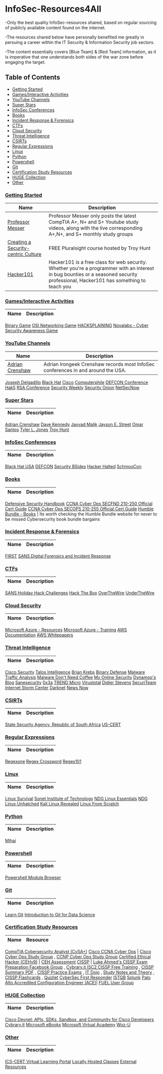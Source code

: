 # InfoSec-Resources4All
-Only the best quality InfoSec-resources shared, based on regular sourcing of publicly available content found on the internet.

-The resources shared below have personally benefited me greatly in persuing a career within the IT Security & Information Security job sectors.

-The content essentially covers [Blue Team] & [Red Team] information, as it is imperative that one understands both sides of the war zone before engaging the target.

## Table of Contents

* [Getting Started](https://github.com/DoGByTe-ZN/infosec-resources4all/blob/master/README.md#getting-started)
* [Games/Interactive Activities](https://github.com/DoGByTe-ZN/infosec-resources4all/blob/master/README.md#games)
* [YouTube Channels](https://github.com/DoGByTe-ZN/infosec-resources4all/blob/master/README.md#youtube-channels)
* [Super Stars](https://github.com/DoGByTe-ZN/infosec-resources4all#super-stars)
* [InfoSec Conferences](https://github.com/DoGByTe-ZN/infosec-resources4all/blob/master/README.md#infosec-conferences)
* [Books](https://github.com/DoGByTe-ZN/infosec-resources4all/blob/master/README.md#books)
* [Incident Response & Forensics](https://github.com/DoGByTe-ZN/infosec-resources4all#incident-response--forensics)
* [CTFs](https://github.com/DoGByTe-ZN/infosec-resources4all#ctfs)
* [Cloud Security](https://github.com/DoGByTe-ZN/infosec-resources4all#cloud-security)
* [Threat Intelligence](https://github.com/DoGByTe-ZN/infosec-resources4all#threat-intelligence)
* [CSIRTs](https://github.com/DoGByTe-ZN/infosec-resources4all#csirts)
* [Regular Expressions](https://github.com/DoGByTe-ZN/infosec-resources4all/blob/master/README.md#regular-expressions)
* [Linux](https://github.com/DoGByTe-ZN/infosec-resources4all#linux)
* [Python](https://github.com/DoGByTe-ZN/infosec-resources4all#python)
* [Powershell](https://github.com/DoGByTe-ZN/infosec-resources4all#powershell)
* [Git](https://github.com/DoGByTe-ZN/infosec-resources4all#git)
* [Certification Study Resources](https://github.com/DoGByTe-ZN/infosec-resources4all#certification-study-resources)
* [HUGE Collection](https://github.com/DoGByTe-ZN/infosec-resources4all#huge-collection)
* [Other](https://github.com/DoGByTe-ZN/infosec-resources4all#other)

### [Getting Started](https://github.com/DoGByTe-ZN/infosec-resources4all/blob/master/README.md#getting-started)
Name  |  Description
----  |  ----
[Professor Messer](https://www.youtube.com/user/professormesser/playlists?sort=dd&view=1&shelf_id=0) | Professor Messer only posts the latest CompTIA A+, N+ and S+ Youtube study videos, along with the live corresponding A+,N+, and S+ monthly study groups
[Creating a Security-centric Culture](https://www.pluralsight.com/courses/security-culture-creating?aid=7010a000001xDK3AAM&promo=&oid=7010a000001xDJyAAM) | FREE Pluralsight course hosted by Troy Hunt
[Hacker101](https://www.hacker101.com/) | Hacker101 is a free class for web security. Whether you're a programmer with an interest in bug bounties or a seasoned security professional, Hacker101 has something to teach you

### [Games/Interactive Activities](https://github.com/DoGByTe-ZN/infosec-resources4all/blob/master/README.md#games)
Name  |  Description
----  |  ----
[Binary Game](https://learningnetwork.cisco.com/docs/DOC-1803)
[OSI Networking Game](http://www.gocertify.com/games/osi-game.html)
[HACKSPLAINING](https://www.hacksplaining.com/lessons)
[Novalabs - Cyber](http://www.pbs.org/wgbh/nova/labs/lab/cyber/research#/newuser)
[Security Awareness Game](https://www.isdecisions.com/user-security-awareness-game/)

### [YouTube Channels](https://github.com/DoGByTe-ZN/infosec-resources4all/blob/master/README.md#youtube-channels)
Name  |  Description
----  |  ----
[Adrian Crenshaw](https://www.youtube.com/user/irongeek/playlists) | Adrian Irongeek Crenshaw records most InfoSec conferences in and around the USA.
[Joseph Delgadillo](https://www.youtube.com/channel/UCqR4a4lUDbDkAFQnhw4pfXQ/playlists)
[Black Hat](https://www.blackhat.com/)
[Cisco](https://www.youtube.com/user/Cisco/playlists)
[Computerphile](https://www.youtube.com/user/Computerphile/videos)
[DEFCON Conference](https://www.youtube.com/user/DEFCONConference/playlists)
[Hak5](https://www.youtube.com/user/Hak5Darren/playlists)
[RSA Conference](https://www.youtube.com/user/RSAConference/playlists)
[Security Weekly](https://www.youtube.com/user/SecurityWeeklyTV/playlists)
[Security Onion](https://www.youtube.com/channel/UCNBFTyYCdjT5hnm7uW25vGQ/playlists)
[NetSecNow](https://www.youtube.com/user/NetSecNow/videos)

### [Super Stars](https://github.com/DoGByTe-ZN/infosec-resources4all#super-stars)
Name  |  Description
----  |  ----
[Adrian Crenshaw](http://www.irongeek.com)
[Dave Kennedy](https://www.trustedsec.com)
[Javvad Malik](https://www.j4vv4d.com)
[Jayson E. Street](http://f0rb1dd3n.com/author.php)
[Omar Santos](https://santosomar.wordpress.com)
[Tyler L. Jones](http://isec.io)
[Troy Hunt](https://www.troyhunt.com)

### [InfoSec Conferences](https://github.com/DoGByTe-ZN/infosec-resources4all/blob/master/README.md#infosec-conferences)
Name  |  Description
----  |  ----
[Black Hat USA](https://www.blackhat.com/us-17/)
[DEFCON](https://www.defcon.org/)
[Security BSides](http://www.securitybsides.com/w/page/12194156/FrontPage)
[Hacker Halted](https://www.hackerhalted.com/)
[SchmooCon](http://shmoocon.org/)

### [Books](https://github.com/DoGByTe-ZN/infosec-resources4all/blob/master/README.md#books)
Name  |  Description
----  |  ----
[Defensive Security Handbook](https://www.amazon.com/Defensive-Security-Handbook-Practices-Infrastructure/dp/1491960388)
[CCNA Cyber Ops SECFND 210-250 Official Cert Guide](https://www.amazon.com/Cyber-SECFND-210-250-Official-Certification/dp/1587147025)
[CCNA Cyber Ops SECOPS 210-255 Official Cert Guide](https://www.amazon.com/Cyber-SECOPS-210-255-Official-Certification/dp/1587147033)
[Humble Bundle - Books](https://www.humblebundle.com/books/win-at-work-books) | Its worth checking the Humble Bundle website for never to be missed Cybersecurity book bundle bargains

### [Incident Response & Forensics](https://github.com/DoGByTe-ZN/infosec-resources4all#incident-response--forensics)
Name  |  Description
----  |  ----
[FIRST](https://www.youtube.com/channel/UCK3_z6YyWvfqrOuCmrfxsTw/videos)
[SANS Digital Forensics and Incident Response](https://www.youtube.com/user/robtlee73/playlists)

### [CTFs](https://github.com/DoGByTe-ZN/infosec-resources4all#ctfs)
Name  |  Description
----  |  ----
[SANS Holiday Hack Challenges](https://holidayhackchallenge.com/past-challenges)
[Hack The Box](https://www.hackthebox.eu/en)
[OverTheWire](http://overthewire.org/wargames)
[UnderTheWire](http://www.underthewire.tech/wargames.htm)

### [Cloud Security](https://github.com/DoGByTe-ZN/infosec-resources4all#cloud-security)
Name  |  Description
----  |  ----
[Microsoft Azure - Resources](https://azure.microsoft.com/en-us/resources)
[Microsoft Azure - Training](https://azure.microsoft.com/en-us/training/)
[AWS Documentation](https://aws.amazon.com/documentation/)
[AWS Whitepapers](https://aws.amazon.com/whitepapers/)

### [Threat Intelligence](https://github.com/DoGByTe-ZN/infosec-resources4all#threat-intelligence)
Name  |  Description
----  |  ----
[Cisco Security](http://blogs.cisco.com/security/)
[Talos Intelligence](https://www.talosintelligence.com)
[Brian Krebs](https://krebsonsecurity.com/)
[Binary Defense](http://blog.binarydefense.com/all)
[Malware Traffic Analysis](http://malware-traffic-analysis.net/)
[Malware Don't Need Coffee](http://malware.dontneedcoffee.com/)
[My Online Security](https://myonlinesecurity.co.uk/)
[Dynamoo's Blog](http://blog.dynamoo.com/)
[Sanesecurity](http://sanesecurity.blogspot.co.za/)
[0x3a](https://blog.0x3a.com/)
[TREND Micro](http://blog.trendmicro.com/trendlabs-security-intelligence/)
[Virustotal](https://www.virustotal.com/en/community/#latest-comments)
[Didier Stevens](https://blog.didierstevens.com/)
[SecuriTeam](http://www.securiteam.com/)
[Internet Storm Center](https://isc.sans.edu/)
[Darknet](https://www.darknet.org.uk/)
[News Now](http://www.newsnow.co.uk/h/Technology/Security)

### [CSIRTs](https://github.com/DoGByTe-ZN/infosec-resources4all#csirts)
Name  |  Description
----  |  ----
[State Security Agency, Republic of South Africa](http://www.ssa.gov.za/CSIRT.aspx)
[US-CERT](https://www.us-cert.gov/)

### [Regular Expressions](https://github.com/DoGByTe-ZN/infosec-resources4all/blob/master/README.md#regular-expressions)
Name  |  Description
----  |  ----
[Regexone](https://regexone.com/)
[Regex Crossword](https://regexcrossword.com/)
[Regex101](https://regex101.com)

### [Linux](https://github.com/DoGByTe-ZN/infosec-resources4all#linux)
Name  |  Description
----  |  ----
[Linux Survival](http://linuxsurvival.com/linux-tutorial-introduction)
[Sonet Institute of Technology](https://www.youtube.com/channel/UCBWHM2PThuid9gw69nasf1w/videos)
[NDG Linux Essentials](https://www.netacad.com/courses/ndg-linux-essentials)
[NDG Linux Unhatched](https://www.netacad.com/courses/ndg-linux-unhatched)
[Kali Linux Revealed](https://kali.training/downloads/Kali_Revealed_1st_edition.pdf)
[Linux From Scratch](http://www.linuxfromscratch.org)

### [Python](https://github.com/DoGByTe-ZN/infosec-resources4all#python)
Name  |  Description
----  |  ----
[Mihai](https://www.youtube.com/channel/UCbDfr-jYHTHiXJWtC_W_i4A/playlists)
### [Powershell](https://github.com/DoGByTe-ZN/infosec-resources4all#powershell)
Name  |  Description
----  |  ----
[Powershell Module Browser](https://docs.microsoft.com/en-us/powershell/module)
### [Git](https://github.com/DoGByTe-ZN/infosec-resources4all#git)
Name  |  Description
----  |  ----
[Learn Git](https://www.codecademy.com/learn/learn-git)
[Introduction to Git for Data Science](https://www.datacamp.com/courses/introduction-to-git-for-data-science?utm_medium=fb%2Can%2Cig%2Cms-all&utm_source=fb_paid&utm_campaign=smartly_ppa&utm_id=5a271f44a5ec6c49890b6239)

### [Certification Study Resources](https://github.com/DoGByTe-ZN/infosec-resources4all#certification-study-resources)
Name  |  Resource
----  |  ----
[CompTIA Cybersecurity Analyst (CySA+)](https://certification.comptia.org/certifications/cybersecurity-analyst)
[Cisco CCNA Cyber Ops](https://learningnetwork.cisco.com/community/certifications/ccna-cyber-ops) | [Cisco Cyber Ops Study Group](https://www.facebook.com/groups/414895922232717) , [CCNP Cyber Ops Study Group](https://www.facebook.com/groups/308820696237822)
[Certified Ethical Hacker (CEHv9)](https://www.eccouncil.org/programs/certified-ethical-hacker-ceh) | [CEH Assessment](https://www.eccouncil.org/programs/certified-ethical-hacker-ceh/ceh-assessment)
[CISSP](https://www.isc2.org/Certifications/CISSP) | [Luke Ahmed's CISSP Exam Preparation Facebook Group](https://www.facebook.com/groups/1525346961013038/members) , [Cybrary.it ISC2 CISSP Free Training](https://www.cybrary.it/course/cissp) , [CISSP Summary PDF](https://media.wix.com/ugd/dc6afa_fc8dba86e57a4f3cb9aaf66aff6f9d22.pdf) , [CISSP Practice Exams](https://www.mhprofessionalresources.com/sites/CISSPExams/exam.php?id=AccessControl) , [IT Dojo](https://www.youtube.com/channel/UCwUkAunxT1BNbmKVOSEoqYA) , [Study Notes and Theory](https://www.studynotesandtheory.com) , [CISSP Flashcards](https://www.brainscape.com/subjects/cissp) , [Quizlet](https://quizlet.com/2519918/cissp-practice-flash-cards)
[CyberSec First Responder](http://logicaloperations.com/certifications/1/CyberSec-First-Responder)
[ISTQB](https://www.istqb.org)
[Splunk](https://www.splunk.com/en_us/view/education/SP-CAAAAH9)
[Palo Alto Accredited Configuration Engineer (ACE)](https://www.paloaltonetworks.com/services/education/ace-faq)| [FUEL User Group](https://fuelusergroup.org)

### [HUGE Collection](https://github.com/DoGByTe-ZN/infosec-resources4all#huge-collection)
Name  |  Description
----  |  ----
[Cisco Devnet: APIs, SDKs, Sandbox, and Community for Cisco Developers](https://developer.cisco.com/site/devnet/home/index.gsp)
[Cybrary.it](https://www.cybrary.it)
[Microsoft eBooks](https://blogs.msdn.microsoft.com/mssmallbiz/2016/07/10/free-thats-right-im-giving-away-millions-of-free-microsoft-ebooks-again-including-windows-10-office-365-office-2016-power-bi-azure-windows-8-1-office-2013-sharepoint-2016-sha)
[Microsoft Virtual Academy](https://mva.microsoft.com)
[Woz-U](https://woz-u.com/)

### [Other](https://github.com/DoGByTe-ZN/infosec-resources4all#other)
Name  |  Description
----  |  ----
[ICS-CERT Virtual Learning Portal](https://ics-cert-training.inl.gov/lms)
[Locally Hosted Classes](http://opensecuritytraining.info/Training.html)
[External Resources](http://opensecuritytraining.info/External_Resources.html)


